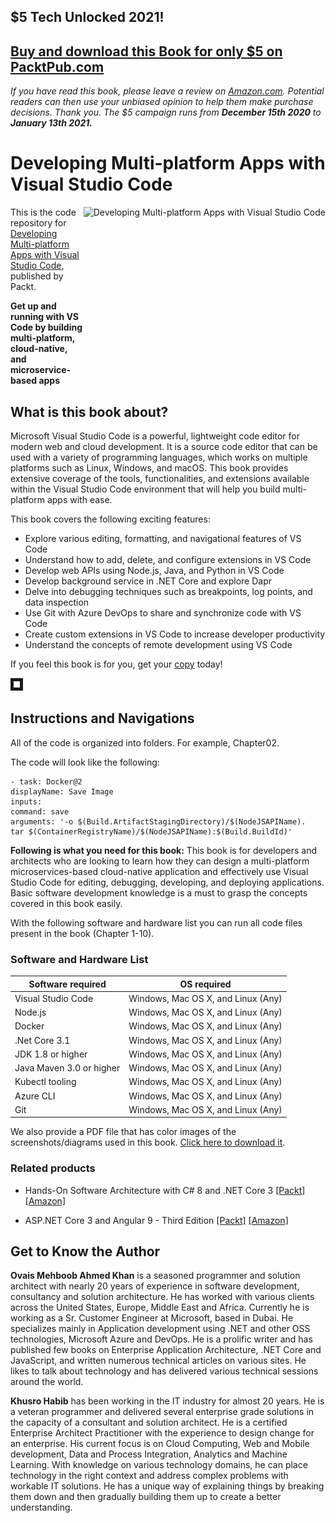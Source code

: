 ## $5 Tech Unlocked 2021!
[Buy and download this Book for only $5 on PacktPub.com](https://www.packtpub.com/product/developing-multi-platform-apps-with-visual-studio-code/9781838822934)
-----
*If you have read this book, please leave a review on [Amazon.com](https://www.amazon.com/gp/product/1838822933).     Potential readers can then use your unbiased opinion to help them make purchase decisions. Thank you. The $5 campaign         runs from __December 15th 2020__ to __January 13th 2021.__*

# Developing Multi-platform Apps with Visual Studio Code

<a href="https://www.packtpub.com/programming/visual-studio-code-up-and-running?utm_source=github&utm_medium=repository&utm_campaign=9781838822934"><img src="https://static.packt-cdn.com/products/9781838822934/cover/smaller" alt="Developing Multi-platform Apps with Visual Studio Code" height="256px" align="right"></a>

This is the code repository for [Developing Multi-platform Apps with Visual Studio Code](https://www.packtpub.com/programming/visual-studio-code-up-and-running?utm_source=github&utm_medium=repository&utm_campaign=9781838822934), published by Packt.

**Get up and running with VS Code by building multi-platform, cloud-native, and microservice-based apps**

## What is this book about?
Microsoft Visual Studio Code is a powerful, lightweight code editor for modern web and cloud development. It is a source code editor that can be used with a variety of programming languages, which works on multiple platforms such as Linux, Windows, and macOS. This book provides extensive coverage of the tools, functionalities, and extensions available within the Visual Studio Code environment that will help you build multi-platform apps with ease. 

This book covers the following exciting features:
* Explore various editing, formatting, and navigational features of VS Code
* Understand how to add, delete, and configure extensions in VS Code
* Develop web APIs using Node.js, Java, and Python in VS Code
* Develop background service in .NET Core and explore Dapr
* Delve into debugging techniques such as breakpoints, log points, and data inspection
* Use Git with Azure DevOps to share and synchronize code with VS Code
* Create custom extensions in VS Code to increase developer productivity
* Understand the concepts of remote development using VS Code

If you feel this book is for you, get your [copy](https://www.amazon.com/dp/1838822933) today!

<a href="https://www.packtpub.com/?utm_source=github&utm_medium=banner&utm_campaign=GitHubBanner"><img src="https://raw.githubusercontent.com/PacktPublishing/GitHub/master/GitHub.png" 
alt="https://www.packtpub.com/" border="5" /></a>

## Instructions and Navigations
All of the code is organized into folders. For example, Chapter02.

The code will look like the following:
```
- task: Docker@2
displayName: Save Image
inputs:
command: save
arguments: '-o $(Build.ArtifactStagingDirectory)/$(NodeJSAPIName).
tar $(ContainerRegistryName)/$(NodeJSAPIName):$(Build.BuildId)'
```

**Following is what you need for this book:**
This book is for developers and architects who are looking to learn how they can design a multi-platform microservices-based cloud-native application and effectively use Visual Studio Code for editing, debugging, developing, and deploying applications. Basic software development knowledge is a must to grasp the concepts covered in this book easily.

With the following software and hardware list you can run all code files present in the book (Chapter 1-10).
### Software and Hardware List
| Software required | OS required |
| ------------------------------------ | ----------------------------------- |
| Visual Studio Code | Windows, Mac OS X, and Linux (Any) |
| Node.js | Windows, Mac OS X, and Linux (Any) |
| Docker | Windows, Mac OS X, and Linux (Any) |
| .Net Core 3.1 | Windows, Mac OS X, and Linux (Any) |
| JDK 1.8 or higher | Windows, Mac OS X, and Linux (Any) |
| Java Maven 3.0 or higher | Windows, Mac OS X, and Linux (Any) |
| Kubectl tooling | Windows, Mac OS X, and Linux (Any) |
| Azure CLI | Windows, Mac OS X, and Linux (Any) |
|  Git| Windows, Mac OS X, and Linux (Any) |

We also provide a PDF file that has color images of the screenshots/diagrams used in this book. [Click here to download it](https://static.packt-cdn.com/downloads/9781838822934_ColorImages.pdf).

### Related products
* Hands-On Software Architecture with C# 8 and .NET Core 3 [[Packt]](https://www.packtpub.com/product/hands-on-software-architecture-with-c-8-and-net-core-3/9781789800937?utm_source=github&utm_medium=repository&utm_campaign=9781789800937) [[Amazon]](https://www.amazon.com/dp/1789800935)

* ASP.NET Core 3 and Angular 9 - Third Edition [[Packt]](https://www.packtpub.com/product/asp-net-core-3-and-angular-9-third-edition/9781789612165?utm_source=github&utm_medium=repository&utm_campaign=9781789612165) [[Amazon]](https://www.amazon.com/dp/1789612160)

## Get to Know the Author
**Ovais Mehboob Ahmed Khan**
is a seasoned programmer and solution architect with nearly 20 years of experience in software development, consultancy and solution architecture. He has worked with various clients across the United States, Europe, Middle East and Africa. Currently he is working as a Sr. Customer Engineer at Microsoft, based in Dubai. He specializes mainly in Application development using .NET and other OSS technologies, Microsoft Azure and DevOps.
He is a prolific writer and has published few books on Enterprise Application Architecture, .NET Core and JavaScript, and written numerous technical articles on various sites. He likes to talk about technology and has delivered various technical sessions around the world.

**Khusro Habib**
has been working in the IT industry for almost 20 years. He is a veteran programmer and delivered several enterprise grade solutions in the capacity of a consultant and solution architect. He is a certified Enterprise Architect Practitioner with the experience to design change for an enterprise. His current focus is on Cloud Computing, Web and Mobile development, Data and Process Integration, Analytics and Machine Learning. With knowledge on various technology domains, he can place technology in the right context and address complex problems with workable IT solutions. He has a unique way of explaining things by breaking them down and then gradually building them up to create a better understanding.
